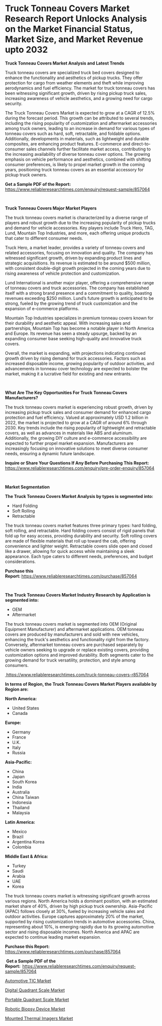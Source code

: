 <p><h1>Truck Tonneau Covers Market Research Report Unlocks Analysis on the Market Financial Status, Market Size, and Market Revenue upto 2032</h1></p><p><strong>Truck Tonneau Covers Market Analysis and Latest Trends</strong></p>
<p><p>Truck tonneau covers are specialized truck bed covers designed to enhance the functionality and aesthetics of pickup trucks. They offer protection for cargo from weather elements and theft while improving aerodynamics and fuel efficiency. The market for truck tonneau covers has been witnessing significant growth, driven by rising pickup truck sales, increasing awareness of vehicle aesthetics, and a growing need for cargo security.</p><p>The Truck Tonneau Covers Market is expected to grow at a CAGR of 12.5% during the forecast period. This growth can be attributed to several trends, including the rising popularity of customization and aftermarket accessories among truck owners, leading to an increase in demand for various types of tonneau covers such as hard, soft, retractable, and foldable options. Additionally, developments in materials, such as lightweight and durable composites, are enhancing product features. E-commerce and direct-to-consumer sales channels further facilitate market access, contributing to the increasing availability of diverse tonneau cover options. The growing emphasis on vehicle performance and aesthetics, combined with shifting consumer preferences, is likely to propel market growth in the coming years, positioning truck tonneau covers as an essential accessory for pickup truck owners.</p></p>
<p><strong>Get a Sample PDF of the Report:&nbsp;</strong> <a href="https://www.reliableresearchtimes.com/enquiry/request-sample/857064?utm_campaign=3002&utm_medium=2&utm_source=Github&utm_content=ia&utm_term=30032025&utm_id=truck-tonneau-covers">https://www.reliableresearchtimes.com/enquiry/request-sample/857064</a></p>
<p>&nbsp;</p>
<p><strong>Truck Tonneau Covers Major Market Players</strong></p>
<p><p>The truck tonneau covers market is characterized by a diverse range of players and robust growth due to the increasing popularity of pickup trucks and demand for vehicle accessories. Key players include Truck Hero, TAG, Lund, Mountain Top Industries, and more, each offering unique products that cater to different consumer needs.</p><p>Truck Hero, a market leader, provides a variety of tonneau covers and related accessories, focusing on innovation and quality. The company has witnessed significant growth, driven by expanding product lines and strategic acquisitions. Its revenue is estimated to be around $500 million, with consistent double-digit growth projected in the coming years due to rising awareness of vehicle protection and customization.</p><p>Lund International is another major player, offering a comprehensive range of tonneau covers and truck accessories. The company has established itself with a strong brand presence and a commitment to quality, boasting revenues exceeding $250 million. Lund’s future growth is anticipated to be strong, fueled by the growing trend of truck customization and the expansion of e-commerce platforms.</p><p>Mountain Top Industries specializes in premium tonneau covers known for their durability and aesthetic appeal. With increasing sales and partnerships, Mountain Top has become a notable player in North America and Europe. Its revenue has seen a steady upsurge, backed by an expanding consumer base seeking high-quality and innovative truck covers.</p><p>Overall, the market is expanding, with projections indicating continued growth driven by rising demand for truck accessories. Factors such as increased disposable income, growing popularity of outdoor activities, and advancements in tonneau cover technology are expected to bolster the market, making it a lucrative field for existing and new entrants.</p></p>
<p>&nbsp;</p>
<p><strong>What Are The Key Opportunities For Truck Tonneau Covers Manufacturers?</strong></p>
<p><p>The truck tonneau covers market is experiencing robust growth, driven by increasing pickup truck sales and consumer demand for enhanced cargo protection and fuel efficiency. Valued at approximately USD 1.2 billion in 2022, the market is projected to grow at a CAGR of around 6% through 2030. Key trends include the rising popularity of lightweight and retractable covers, as well as advances in materials like ABS and aluminum. Additionally, the growing DIY culture and e-commerce accessibility are expected to further propel market expansion. Manufacturers are increasingly focusing on innovative solutions to meet diverse consumer needs, ensuring a dynamic future landscape.</p></p>
<p><strong>Inquire or Share Your Questions If Any Before Purchasing This Report:</strong> <a href="https://www.reliableresearchtimes.com/enquiry/pre-order-enquiry/857064?utm_campaign=3002&utm_medium=2&utm_source=Github&utm_content=ia&utm_term=30032025&utm_id=truck-tonneau-covers">https://www.reliableresearchtimes.com/enquiry/pre-order-enquiry/857064</a></p>
<p>&nbsp;</p>
<p><strong>Market Segmentation</strong></p>
<p><strong>The Truck Tonneau Covers Market Analysis by types is segmented into:</strong></p>
<p><ul><li>Hard Folding</li><li>Soft Rolling</li><li>Retractable</li></ul></p>
<p><p>The truck tonneau covers market features three primary types: hard folding, soft rolling, and retractable. Hard folding covers consist of rigid panels that fold up for easy access, providing durability and security. Soft rolling covers are made of flexible materials that roll up toward the cab, offering convenience and lighter weight. Retractable covers slide open and closed like a drawer, allowing for quick access while maintaining a sleek appearance. Each type caters to different needs, preferences, and budget considerations.</p></p>
<p><strong>Purchase this Report:&nbsp;</strong><a href="https://www.reliableresearchtimes.com/purchase/857064?utm_campaign=3002&utm_medium=2&utm_source=Github&utm_content=ia&utm_term=30032025&utm_id=truck-tonneau-covers">https://www.reliableresearchtimes.com/purchase/857064</a></p>
<p>&nbsp;</p>
<p><strong>The Truck Tonneau Covers Market Industry Research by Application is segmented into:</strong></p>
<p><ul><li>OEM</li><li>Aftermarket</li></ul></p>
<p><p>The truck tonneau covers market is segmented into OEM (Original Equipment Manufacturer) and aftermarket applications. OEM tonneau covers are produced by manufacturers and sold with new vehicles, enhancing the truck's aesthetics and functionality right from the factory. Conversely, aftermarket tonneau covers are purchased separately by vehicle owners seeking to upgrade or replace existing covers, providing customization options and improved durability. Both segments cater to the growing demand for truck versatility, protection, and style among consumers.</p></p>
<p><a href="https://www.reliableresearchtimes.com/truck-tonneau-covers-r857064?utm_campaign=3002&utm_medium=2&utm_source=Github&utm_content=ia&utm_term=30032025&utm_id=truck-tonneau-covers">&nbsp;https://www.reliableresearchtimes.com/truck-tonneau-covers-r857064</a></p>
<p><strong>In terms of Region, the Truck Tonneau Covers Market Players available by Region are:</strong></p>
<p>
    <p> <strong> North America: </strong>
        <ul>
            <li>United States</li>
            <li>Canada</li>
        </ul>
        </p> 
    <p> <strong> Europe: </strong>
        <ul>
            <li>Germany</li>
            <li>France</li>
            <li>U.K.</li>
            <li>Italy</li>
            <li>Russia</li>
        </ul>
        </p> 
    <p> <strong> Asia-Pacific: </strong>
        <ul>
            <li>China</li>
            <li>Japan</li>
            <li>South Korea</li>
            <li>India</li>
            <li>Australia</li>
            <li>China Taiwan</li>
            <li>Indonesia</li>
            <li>Thailand</li>
            <li>Malaysia</li>
        </ul>
        </p> 
    <p> <strong> Latin America: </strong>
        <ul>
            <li>Mexico</li>
            <li>Brazil</li>
            <li>Argentina Korea</li>
            <li>Colombia</li>
        </ul>
        </p> 
    <p> <strong> Middle East & Africa: </strong>
        <ul>
            <li>Turkey</li>
            <li>Saudi</li>
            <li>Arabia</li>
            <li>UAE</li>
            <li>Korea</li>
        </ul>
    </p>
    </p>
<p><p>The truck tonneau covers market is witnessing significant growth across various regions. North America holds a dominant position, with an estimated market share of 40%, driven by high pickup truck ownership. Asia-Pacific (APAC) follows closely at 30%, fueled by increasing vehicle sales and outdoor activities. Europe captures approximately 20% of the market, supported by rising customization trends in automotive accessories. China, representing about 10%, is emerging rapidly due to its growing automotive sector and rising disposable incomes. North America and APAC are expected to continue leading market expansion.</p></p>
<p><strong>Purchase this Report: </strong><a href="https://www.reliableresearchtimes.com/purchase/857064?utm_campaign=3002&utm_medium=2&utm_source=Github&utm_content=ia&utm_term=30032025&utm_id=truck-tonneau-covers">https://www.reliableresearchtimes.com/purchase/857064</a></p>
<p>&nbsp;<strong>Get a Sample PDF of the Report:&nbsp;&nbsp;</strong><a href="https://www.reliableresearchtimes.com/enquiry/request-sample/857064?utm_campaign=3002&utm_medium=2&utm_source=Github&utm_content=ia&utm_term=30032025&utm_id=truck-tonneau-covers">https://www.reliableresearchtimes.com/enquiry/request-sample/857064</a></p>
<p><strong></strong></p>
<p><p><a href="https://github.com/rrosasdaunas/Market-Research-Report-List-1/blob/main/automotive-tic-market.md?utm_campaign=3002&utm_medium=2&utm_source=Github&utm_content=ia&utm_term=30032025&utm_id=truck-tonneau-covers">Automotive TIC Market</a></p><p><a href="https://www.linkedin.com/pulse/134-cagr-forecast-digital-quadrant-scale-industry-from-2025-f2clc?utm_campaign=3002&utm_medium=2&utm_source=Github&utm_content=ia&utm_term=30032025&utm_id=truck-tonneau-covers">Digital Quadrant Scale Market</a></p><p><a href="https://www.linkedin.com/pulse/portable-quadrant-scale-market-report-offers-financial-je4te?utm_campaign=3002&utm_medium=2&utm_source=Github&utm_content=ia&utm_term=30032025&utm_id=truck-tonneau-covers">Portable Quadrant Scale Market</a></p><p><a href="https://www.linkedin.com/pulse/robotic-biopsy-device-market-trends-analysis-size-share-competitive-fztie?utm_campaign=3002&utm_medium=2&utm_source=Github&utm_content=ia&utm_term=30032025&utm_id=truck-tonneau-covers">Robotic Biopsy Device Market</a></p><p><a href="https://www.linkedin.com/pulse/mounted-thermal-imagers-market-highlights-industry-growth-j0lue?utm_campaign=3002&utm_medium=2&utm_source=Github&utm_content=ia&utm_term=30032025&utm_id=truck-tonneau-covers">Mounted Thermal Imagers Market</a></p></p>